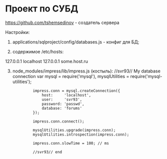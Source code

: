 Проект по СУБД
=======

https://github.com/tshemsedinov - создатель сервера

Настройки:
1) applications/sqlproject/config/databases.js - конфиг для БД;

2) содержимое /etc/hosts:

127.0.0.1	localhost
127.0.0.1       some.host.ru

3) node_modules/impress/lib/impress.js (костыль):
                //svr93// My database connection
                var mysql = require('mysql'),
                mysqlUtilities = require('mysql-utilities');

                impress.conn = mysql.createConnection({
                    host:     'localhost',
                    user:     'svr93',
                    password: 'passwd',
                    database: 'forums'
                });

                impress.conn.connect();

                mysqlUtilities.upgrade(impress.conn);
                mysqlUtilities.introspection(impress.conn);

                impress.conn.slowTime = 100; // ms

                //svr93// end
